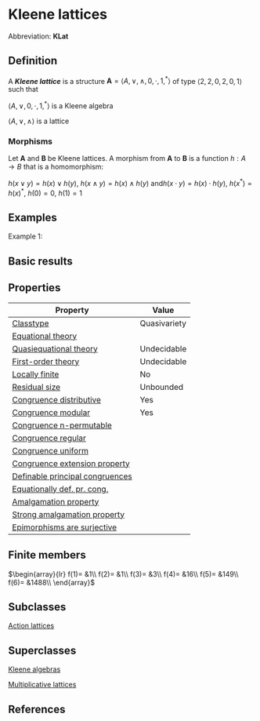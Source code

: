 # Kleene lattices

Abbreviation: **KLat**


## Definition
A ***Kleene lattice*** is a structure $\mathbf{A}=\langle A,\vee
,\wedge ,0,\cdot ,1,^{\ast }\rangle$ of type $\langle
2,2,0,2,0,1\rangle$ such that


$\langle A,\vee ,0,\cdot ,1,^{\ast }\rangle$ is a Kleene algebra


$\langle A,\vee ,\wedge \rangle$ is a lattice


### Morphisms
Let $\mathbf{A}$ and $\mathbf{B}$ be Kleene lattices. 
A morphism from $\mathbf{A}$ to $\mathbf{B}$ is a function $h:A\to B$ that is a
homomorphism: 

$h(x\vee y)=h(x)\vee h(y)$, $h(x\wedge y)=h(x)\wedge h(y)\ 
\text{and}  h(x\cdot y)=h(x)\cdot h(y)$, $h(x^{\ast
})=h(x)^{\ast }$, $h(0)=0$, $h(1)=1$


## Examples
Example 1: 


## Basic results


## Properties


|Property|Value|
|---|---|
|[Classtype](classtype.md)  |Quasivariety |
|[Equational theory](equational_theory.md)  | |
|[Quasiequational theory](quasiequational_theory.md)  |Undecidable |
|[First-order theory](first-order_theory.md)  |Undecidable |
|[Locally finite](locally_finite.md)  |No |
|[Residual size](residual_size.md)  |Unbounded |
|[Congruence distributive](congruence_distributive.md)  |Yes |
|[Congruence modular](congruence_modular.md)  |Yes |
|[Congruence n-permutable](congruence_n-permutable.md)  | |
|[Congruence regular](congruence_regular.md)  | |
|[Congruence uniform](congruence_uniform.md)  | |
|[Congruence extension property](congruence_extension_property.md)  | |
|[Definable principal congruences](definable_principal_congruences.md)  | |
|[Equationally def. pr. cong.](equationally_def._pr._cong..md)  | |
|[Amalgamation property](amalgamation_property.md)  | |
|[Strong amalgamation property](strong_amalgamation_property.md)  | |
|[Epimorphisms are surjective](epimorphisms_are_surjective.md)  | |


## Finite members

$\begin{array}{lr}
f(1)= &1\\
f(2)= &1\\
f(3)= &3\\
f(4)= &16\\
f(5)= &149\\
f(6)= &1488\\
\end{array}$


## Subclasses
[Action lattices](action_lattices.md) 


## Superclasses
[Kleene algebras](kleene_algebras.md) 

[Multiplicative lattices](multiplicative_lattices.md) 


## References
